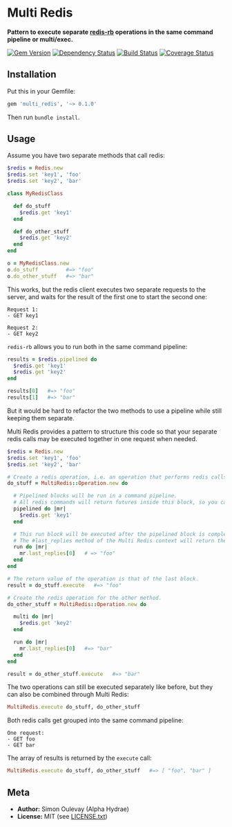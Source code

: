 # Multi Redis

**Pattern to execute separate [redis-rb](https://github.com/redis/redis-rb) operations in the same command pipeline or multi/exec.**

[![Gem Version](https://badge.fury.io/rb/multi_redis.png)](http://badge.fury.io/rb/multi_redis)
[![Dependency Status](https://gemnasium.com/AlphaHydrae/multi_redis.png)](https://gemnasium.com/AlphaHydrae/multi_redis)
[![Build Status](https://secure.travis-ci.org/AlphaHydrae/multi_redis.png)](http://travis-ci.org/AlphaHydrae/multi_redis)
[![Coverage Status](https://coveralls.io/repos/AlphaHydrae/multi_redis/badge.png?branch=master)](https://coveralls.io/r/AlphaHydrae/multi_redis?branch=master)

## Installation

Put this in your Gemfile:

```rb
gem 'multi_redis', '~> 0.1.0'
```

Then run `bundle install`.

## Usage

Assume you have two separate methods that call redis:

```rb
$redis = Redis.new
$redis.set 'key1', 'foo'
$redis.set 'key2', 'bar'

class MyRedisClass

  def do_stuff
    $redis.get 'key1'
  end

  def do_other_stuff
    $redis.get 'key2'
  end
end

o = MyRedisClass.new
o.do_stuff         #=> "foo"
o.do_other_stuff   #=> "bar"
```

This works, but the redis client executes two separate requests to the server, and waits for the result of the first one to start the second one:

```
Request 1:
- GET key1

Request 2:
- GET key2
```

`redis-rb` allows you to run both in the same command pipeline:

```rb
results = $redis.pipelined do
  $redis.get 'key1'
  $redis.get 'key2'
end

results[0]   #=> "foo"
results[1]   #=> "bar"
```

But it would be hard to refactor the two methods to use a pipeline while still keeping them separate.

Multi Redis provides a pattern to structure this code so that your separate redis calls may be executed together in one request when needed.

```rb
$redis = Redis.new
$redis.set 'key1', 'foo'
$redis.set 'key2', 'bar'

# Create a redis operation, i.e. an operation that performs redis calls, for the first method.
do_stuff = MultiRedis::Operation.new do

  # Pipelined blocks will be run in a command pipeline.
  # All redis commands will return futures inside this block, so you can't use the values immediately.
  pipelined do |mr|
    $redis.get 'key1'
  end

  # This run block will be executed after the pipelined block is completed and all futures have been resolved.
  # The #last_replies method of the Multi Redis context will return the results of all redis calls in the pipelined block.
  run do |mr|
    mr.last_replies[0]   # => "foo"
  end
end

# The return value of the operation is that of the last block.
result = do_stuff.execute   #=> "foo"

# Create the redis operation for the other method.
do_other_stuff = MultiRedis::Operation.new do

  multi do |mr|
    $redis.get 'key2'
  end

  run do |mr|
    mr.last_replies[0]   #=> "bar"
  end
end

result = do_other_stuff.execute   #=> "bar"
```

The two operations can still be executed separately like before, but they can also be combined through Multi Redis:

```rb
MultiRedis.execute do_stuff, do_other_stuff
```

Both redis calls get grouped into the same command pipeline:

```
One request:
- GET foo
- GET bar
```

The array of results is returned by the `execute` call:

```rb
MultiRedis.execute do_stuff, do_other_stuff   #=> [ "foo", "bar" ]
```

## Meta

* **Author:** Simon Oulevay (Alpha Hydrae)
* **License:** MIT (see [LICENSE.txt](https://raw.github.com/AlphaHydrae/multi_redis/master/LICENSE.txt))
